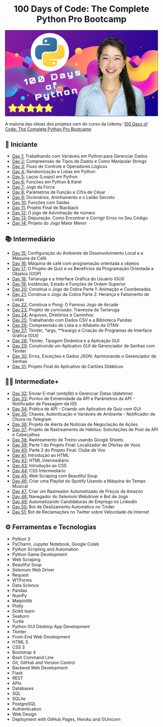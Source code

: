 <h1 align="center">100 Days of Code: The Complete Python Pro Bootcamp
</h1>

![100-days-of-code](https://github.com/EmersonPenelli/100-days-of-code-with-python/blob/main/gifs/100%20days%20of%20code.PNG)

A maioria das ideias dos projetos vem do curso da Udemy: [100 Days of Code: The Complete Python Pro Bootcamp](https://www.udemy.com/course/100-days-of-code/)


## 🔰 Iniciante 
- [Day 1:](https://github.com/EmersonPenelli/100-days-of-code-with-python/tree/main/day-01) Trabalhando com Variáveis em Python para Gerenciar Dados
- [Day 2:](https://github.com/EmersonPenelli/100-days-of-code-with-python/tree/main/day-02) Compreensão de Tipos de Dados e Como Manipular Strings
- [Day 3:](https://github.com/EmersonPenelli/100-days-of-code-with-python/tree/main/day-03) Fluxo de Controle e Operadores Lógicos
- [Day 4:](https://github.com/EmersonPenelli/100-days-of-code-with-python/tree/main/day-04) Randomização e Listas em Python
- [Day 5:](https://github.com/EmersonPenelli/100-days-of-code-with-python/tree/main/day-05) Laços (Loops) em Python
- [Day 6:](https://github.com/EmersonPenelli/100-days-of-code-with-python/tree/main/day-06) Funções em Python & Karel
- [Day 7:](https://github.com/EmersonPenelli/100-days-of-code-with-python/tree/main/day-07) Jogo da Forca
- [Day 8:](https://github.com/EmersonPenelli/100-days-of-code-with-python/tree/main/day-08) Parâmetros de Função e Cifra de César
- [Day 9:](https://github.com/EmersonPenelli/100-days-of-code-with-python/tree/main/day-09) Dicionários, Aninhamento e o Leilão Secreto
- [Day 10:](https://github.com/EmersonPenelli/100-days-of-code-with-python/tree/main/day-10) Funções com Saídas
- [Day 11:](https://github.com/EmersonPenelli/100-days-of-code-with-python/tree/main/day-11) Projeto Final de Blackjack
- [Day 12:](https://github.com/EmersonPenelli/100-days-of-code-with-python/tree/main/day-12) O jogo de Advinhação de número
- [Day 13:](https://github.com/EmersonPenelli/100-days-of-code-with-python/tree/main/day-13) Depuração: Como Encontrar e Corrigir Erros no Seu Código
- [Day 14:](https://github.com/EmersonPenelli/100-days-of-code-with-python/tree/main/day-14) Projeto do Jogo Maior Menor


## 📚 Intermediário
- [Day 15:](https://github.com/EmersonPenelli/100-days-of-code-with-python/tree/main/day-15) Configuração do Ambiente de Desenvolvimento Local e a Máquina de Café
- [Day 16:](https://github.com/EmersonPenelli/100-days-of-code-with-python/tree/main/day-16) Máquina de café com programação orientada a objetos
- [Day 17:](https://github.com/EmersonPenelli/100-days-of-code-with-python/tree/main/day-17) O Projeto de Quiz e os Benefícios da Programação Orientada a Objetos (OOP)
- [Day 18:](https://github.com/EmersonPenelli/100-days-of-code-with-python/tree/main/day-18) Tartaruga e a Interface Gráfica do Usuário (GUI)
- [Day 19:](https://github.com/EmersonPenelli/100-days-of-code-with-python/tree/main/day-19) Instâncias, Estado e Funções de Ordem Superior
- [Day 20:](https://github.com/EmersonPenelli/100-days-of-code-with-python/tree/main/day-20) Construa o Jogo da Cobra Parte 1: Animação e Coordenadas
- [Day 21:](https://github.com/EmersonPenelli/100-days-of-code-with-python/tree/main/day-21) Construa o Jogo da Cobra Parte 2: Herança e Fatiamento de Listas
- [Day 22:](https://github.com/EmersonPenelli/100-days-of-code-with-python/tree/main/day-22) Construa o Pong: O Famoso Jogo de Arcade
- [Day 23:](https://github.com/EmersonPenelli/100-days-of-code-with-python/tree/main/day-23) Projeto de conclusão: Travessia da Tartaruga
- [Day 24:](https://github.com/EmersonPenelli/100-days-of-code-with-python/tree/main/day-24) Arquivos, Diretórios e Caminhos
- [Day 25:](https://github.com/EmersonPenelli/100-days-of-code-with-python/tree/main/day-24) Trabalhando com Dados CSV e a Biblioteca Pandas
- [Day 26:](https://github.com/EmersonPenelli/100-days-of-code-with-python/tree/main/day-26) Compreensão de Lista e o Alfabeto da OTAN
- [Day 27:](https://github.com/EmersonPenelli/100-days-of-code-with-python/tree/main/day-27) Tkinter, *args, **kwargs e Criação de Programas de Interface Gráfica (GUI)
- [Day 28:](https://github.com/EmersonPenelli/100-days-of-code-with-python/tree/main/day-28) Tkinter, Tipagem Dinâmica e a Aplicação GUI
- [Day 29:](https://github.com/EmersonPenelli/100-days-of-code-with-python/tree/main/day-29) Construindo um Aplicativo GUI de Gerenciador de Senhas com Tkinter
- [Day 30:](https://github.com/EmersonPenelli/100-days-of-code-with-python/tree/main/day-30) Erros, Exceções e Dados JSON: Aprimorando o Gerenciador de Senhas
- [Day 31:](https://github.com/EmersonPenelli/100-days-of-code-with-python/tree/main/day-31) Projeto Final do Aplicativo de Cartões Didáticos

## 👨‍💻 Intermediate+
- [Day 32:](https://github.com/EmersonPenelli/100-days-of-code-with-python/tree/main/day-32) Enviar E-mail (smtplib) e Gerenciar Datas (datetime)
- [Day 33:](https://github.com/EmersonPenelli/100-days-of-code-with-python/tree/main/day-33) Pontos de Extremidade da API e Parâmetros da API - Notificador de Passagem da ISS
- [Day 34:](https://github.com/EmersonPenelli/100-days-of-code-with-python/tree/main/day-34) Prática de API - Criando um Aplicativo de Quiz com GUI
- [Day 35:](https://github.com/EmersonPenelli/100-days-of-code-with-python/tree/main/day-35) Chaves, Autenticação e Variáveis de Ambiente - Notificador de Chuva no Telegram
- [Day 36:](https://github.com/EmersonPenelli/100-days-of-code-with-python/tree/main/day-36) Projeto de Alerta de Notícias de Negociação de Ações
- [Day 37:](https://github.com/EmersonPenelli/100-days-of-code-with-python/tree/main/day-37) Projeto de Rastreamento de Hábitos: Solicitações de Post da API e Cabeçalhos
- [Day 38:](https://github.com/EmersonPenelli/100-days-of-code-with-python/tree/main/day-38) Rastreamento de Treino usando Google Sheets
- [Day 39:](https://github.com/EmersonPenelli/100-days-of-code-with-python/tree/main/day-39) Parte 1 do Projeto Final: Localizador de Ofertas de Voos
- [Day 40:](https://github.com/EmersonPenelli/100-days-of-code-with-python/tree/main/day-40) Parte 2 do Projeto Final: Clube de Voo
- [Day 41:](https://github.com/EmersonPenelli/100-days-of-code-with-python/tree/main/day-41) Introdução ao HTML
- [Day 42:](https://github.com/EmersonPenelli/100-days-of-code-with-python/tree/main/day-42) HTML Intermediário
- [Day 43:](https://github.com/EmersonPenelli/100-days-of-code-with-python/tree/main/day-43) Introdução ao CSS
- [Day 44:](https://github.com/EmersonPenelli/100-days-of-code-with-python/tree/main/day-44) CSS Intermediário
- [Day 45:](https://github.com/EmersonPenelli/100-days-of-code-with-python/tree/main/day-45) Web Scraping com Beautiful Soup
- [Day 46:](https://github.com/EmersonPenelli/100-days-of-code-with-python/tree/main/day-46) Criar uma Playlist do Spotify Usando a Máquina do Tempo Musical
- [Day 47:](https://github.com/EmersonPenelli/100-days-of-code-with-python/tree/main/day-47) Criar um Rastreador Automatizado de Preços da Amazon
- [Day 48:](https://github.com/EmersonPenelli/100-days-of-code-with-python/tree/main/day-48) Navegador do Selenium Webdriver e Bot de Jogo
- [Day 49:](https://github.com/EmersonPenelli/100-days-of-code-with-python/tree/main/day-49) Automatizando Candidaturas de Emprego no LinkedIn
- [Day 50:](https://github.com/EmersonPenelli/100-days-of-code-with-python/tree/main/day-50) Bot de Deslizamento Automático no Tinder
- [Day 51:](https://github.com/EmersonPenelli/100-days-of-code-with-python/tree/main/day-51) Bot de Reclamações no Twitter sobre Velocidade da Internet

  
## ⚙ Ferramentas e Tecnologias 
- Python 3
- PyCharm, Jupyter Notebook, Google Colab
- Python Scripting and Automation
- Python Game Development
- Web Scraping
- Beautiful Soup
- Selenium Web Driver
- Request
- WTForms
- Data Science
- Pandas
- NumPy
- Matplotlib
- Plotly
- Scikit learn
- Seaborn
- Turtle
- Python GUI Desktop App Development
- Tkinter
- Front-End Web Development
- HTML 5
- CSS 3
- Bootstrap 4
- Bash Command Line
- Git, GitHub and Version Control
- Backend Web Development
- Flask
- REST
- APIs
- Databases
- SQL
- SQLite
- PostgreSQL
- Authentication
- Web Design
- Deployment with GitHub Pages, Heroku and GUnicorn
